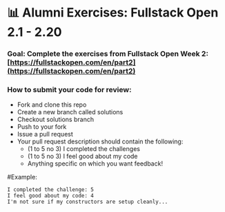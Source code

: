 # 📊 Alumni Exercises: Fullstack Open 2.1 - 2.20

### Goal: Complete the exercises from Fullstack Open Week 2: [https://fullstackopen.com/en/part2](https://fullstackopen.com/en/part2)

### How to submit your code for review:

- Fork and clone this repo
- Create a new branch called solutions
- Checkout solutions branch
- Push to your fork
- Issue a pull request
- Your pull request description should contain the following:
  - (1 to 5 no 3) I completed the challenges
  - (1 to 5 no 3) I feel good about my code
  - Anything specific on which you want feedback!

#Example:
```
I completed the challenge: 5
I feel good about my code: 4
I'm not sure if my constructors are setup cleanly...
```
